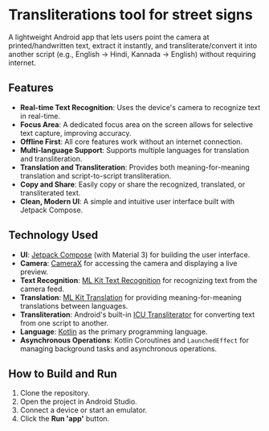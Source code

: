 # Transliterations tool for street signs

A lightweight Android app that lets users point the camera at printed/handwritten text, extract it instantly, and transliterate/convert it into another script (e.g., English → Hindi, Kannada → English) without requiring internet.

## Features

*   **Real-time Text Recognition**: Uses the device's camera to recognize text in real-time.
*   **Focus Area**: A dedicated focus area on the screen allows for selective text capture, improving accuracy.
*   **Offline First**: All core features work without an internet connection.
*   **Multi-language Support**: Supports multiple languages for translation and transliteration.
*   **Translation and Transliteration**: Provides both meaning-for-meaning translation and script-to-script transliteration.
*   **Copy and Share**: Easily copy or share the recognized, translated, or transliterated text.
*   **Clean, Modern UI**: A simple and intuitive user interface built with Jetpack Compose.

## Technology Used

*   **UI**: [Jetpack Compose](https://developer.android.com/jetpack/compose) (with Material 3) for building the user interface.
*   **Camera**: [CameraX](https://developer.android.com/training/camerax) for accessing the camera and displaying a live preview.
*   **Text Recognition**: [ML Kit Text Recognition](https://developers.google.com/ml-kit/vision/text-recognition/android) for recognizing text from the camera feed.
*   **Translation**: [ML Kit Translation](https://developers.google.com/ml-kit/language/translation/android) for providing meaning-for-meaning translations between languages.
*   **Transliteration**: Android's built-in [ICU Transliterator](https://developer.android.com/reference/android/icu/text/Transliterator) for converting text from one script to another.
*   **Language**: [Kotlin](https://kotlinlang.org/) as the primary programming language.
*   **Asynchronous Operations**: Kotlin Coroutines and `LaunchedEffect` for managing background tasks and asynchronous operations.

## How to Build and Run

1.  Clone the repository.
2.  Open the project in Android Studio.
3.  Connect a device or start an emulator.
4.  Click the **Run 'app'** button.
